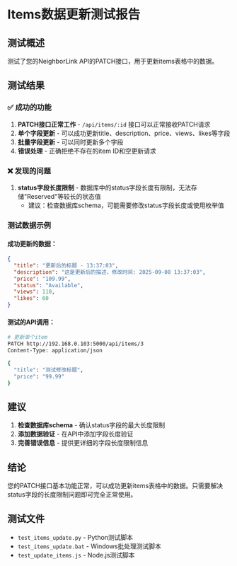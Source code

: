 # Items数据更新测试报告

## 测试概述
测试了您的NeighborLink API的PATCH接口，用于更新items表格中的数据。

## 测试结果

### ✅ 成功的功能
1. **PATCH接口正常工作** - `/api/items/:id` 接口可以正常接收PATCH请求
2. **单个字段更新** - 可以成功更新title、description、price、views、likes等字段
3. **批量字段更新** - 可以同时更新多个字段
4. **错误处理** - 正确拒绝不存在的item ID和空更新请求

### ❌ 发现的问题
1. **status字段长度限制** - 数据库中的status字段长度有限制，无法存储"Reserved"等较长的状态值
   - 建议：检查数据库schema，可能需要修改status字段长度或使用枚举值

### 测试数据示例

#### 成功更新的数据：
```json
{
  "title": "更新后的标题 - 13:37:03",
  "description": "这是更新后的描述，修改时间: 2025-09-08 13:37:03",
  "price": "109.99",
  "status": "Available",
  "views": 110,
  "likes": 60
}
```

#### 测试的API调用：
```bash
# 更新单个item
PATCH http://192.168.0.103:5000/api/items/3
Content-Type: application/json

{
  "title": "测试修改标题",
  "price": "99.99"
}
```

## 建议

1. **检查数据库schema** - 确认status字段的最大长度限制
2. **添加数据验证** - 在API中添加字段长度验证
3. **完善错误信息** - 提供更详细的字段长度限制信息

## 结论

您的PATCH接口基本功能正常，可以成功更新items表格中的数据。只需要解决status字段的长度限制问题即可完全正常使用。

## 测试文件

- `test_items_update.py` - Python测试脚本
- `test_items_update.bat` - Windows批处理测试脚本
- `test_update_items.js` - Node.js测试脚本
